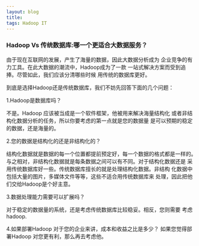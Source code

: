 ```yaml
---
layout: blog  
title:  
tags: Hadoop IT
---
```

### Hadoop Vs 传统数据库:哪一个更适合大数据服务？

 由于现在互联网的发展，产生了海量的数据，因此大数据分析成为
 企业竞争的有力工具。在此大数据的潮流中，Hadoop成为了一款
 一站式解决方案而受到追捧。尽管如此，我们应该分清哪些时候
 用传统的数据库更好。

 到底是选择Hadoop还是传统数据库，我们不妨先回答下面的几个问题：

 1.Hadoop是数据库吗？
 
 不是。Hadoop 应该被当成是一个软件框架，他被用来解决海量结构化
 或者非结构化数据分析的任务，所以你要考虑的第一点就是您的数据量
 是可以预期的稳定的数据，还是海量的。

 2.您的数据是结构化的还是非结构化的？

结构化数据就是数据的每一个位置都提前预定好，每一个数据的格式都是一样的。
与之相对，非结构化数据就是每条数据之间可以有不同。对于结构化数据还是
采用传统数据库好一些。传统数据库擅长的就是处理结构化数据。非结构
化数据中包括大量的图片，多媒体文件等等，这些不适合用传统数据库来
处理，因此把他们交给Hadoop是个好主意。

3.数据处理能力需要可以扩展吗？

对于稳定的数据量的系统，还是考虑传统数据库比较稳妥。相反，您则需要
考虑hadoop.

4.如果部署Hadoop 对于您的企业来讲，成本和收益之比是多少？
如果您觉得部署Hadoop 对您更有利，那么再去考虑他。




